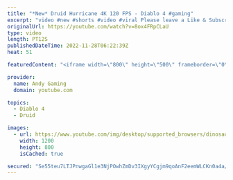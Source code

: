 ```yaml
---
title: "*New* Druid Hurricane 4K 120 FPS - Diablo 4 #gaming"
excerpt: "video #new #shorts #video #viral Please leave a Like & Subscribe, it helps the channel grow!"
originalUrl: https://youtube.com/watch?v=8ox4FRpCLaU
type: video
length: PT12S
publishedDateTime: 2022-11-28T06:22:39Z
heat: 51

featuredContent: "<iframe width=\"800\" height=\"500\" frameborder=\"0\" src=\"https://www.youtube.com/embed/8ox4FRpCLaU\" allow=\"accelerometer; autoplay; encrypted-media; gyroscope; picture-in-picture\" allowfullscreen></iframe>"

provider:
  name: Andy Gaming
  domain: youtube.com

topics:
  - Diablo 4
  - Druid

images:
  - url: https://www.youtube.com/img/desktop/supported_browsers/dinosaur.png
    width: 1200
    height: 800
    isCached: true

secured: "Se55teu7LTJPnwgaGl1e3NjPOwhZmDv3IXgyYCgjm9qoAnF2eemWLCKn0a4a/qhBg/3EIiHzcJJOwIoKguFO2dxDSUCQTKssUCYeRIPrS7KcgsN5EPWtiHvVrrNBw4Br9EBvscnoDjpINI8HdDLkQQqgoEs41FQ6mLyPezFFBOjw2JicVjJRBm/BhbIIWLKuQfGwoOQrvitun2FDAZc9OQhFbkjQz0Tz0yXdfksB5mEg8/bAX0m4MuPtkq4GwB1nhMtSDiUNcO0K3OsTmTbmliX2x97FezrWmQr87mbeODqo/uqV/uZrJr2U7pqU5Tno7zhEaLb5G3jX/PFQg28d+VnoQj8+ZOS/V/PthJRBhX0nsUSe1ezQOAqZMnmA8H9Vv4OaNBZd4NayLUPu0SHXjQ==;ajTXBvLC3cY06BTmk3UtrA=="
---
```


